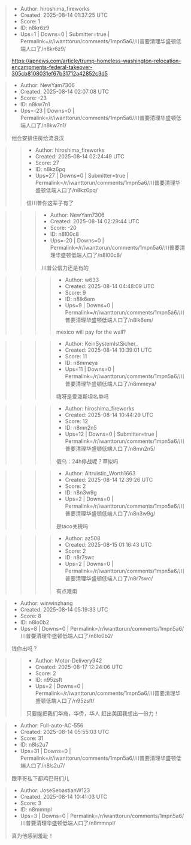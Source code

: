 > - Author: hiroshima_fireworks
> - Created: 2025-08-14 01:37:25 UTC
> - Score: 1
> - ID: n8kr6z9
> - Ups=1 | Downs=0 | Submitter=true | Permalink=/r/iwanttorun/comments/1mpn5a6/川普要清理华盛顿低端人口了/n8kr6z9/
>
> https://apnews.com/article/trump-homeless-washington-relocation-encampments-federal-takeover-305cb8108031ef67b31712a42852c3d5

> - Author: NewYam7306
> - Created: 2025-08-14 02:07:08 UTC
> - Score: -23
> - ID: n8kw7n1
> - Ups=-23 | Downs=0 | Permalink=/r/iwanttorun/comments/1mpn5a6/川普要清理华盛顿低端人口了/n8kw7n1/
>
> 他会安排住房给流浪汉

>> - Author: hiroshima_fireworks
>> - Created: 2025-08-14 02:24:49 UTC
>> - Score: 27
>> - ID: n8kz6pq
>> - Ups=27 | Downs=0 | Submitter=true | Permalink=/r/iwanttorun/comments/1mpn5a6/川普要清理华盛顿低端人口了/n8kz6pq/
>>
>> 信川普你这辈子有了

>>> - Author: NewYam7306
>>> - Created: 2025-08-14 02:29:44 UTC
>>> - Score: -20
>>> - ID: n8l00c8
>>> - Ups=-20 | Downs=0 | Permalink=/r/iwanttorun/comments/1mpn5a6/川普要清理华盛顿低端人口了/n8l00c8/
>>>
>>> 川普公信力还是有的

>>>> - Author: w633
>>>> - Created: 2025-08-14 04:48:09 UTC
>>>> - Score: 9
>>>> - ID: n8lk6em
>>>> - Ups=9 | Downs=0 | Permalink=/r/iwanttorun/comments/1mpn5a6/川普要清理华盛顿低端人口了/n8lk6em/
>>>>
>>>> mexico will pay for the wall?

>>>> - Author: KeinSystemIstSicher_
>>>> - Created: 2025-08-14 10:39:01 UTC
>>>> - Score: 11
>>>> - ID: n8mmeya
>>>> - Ups=11 | Downs=0 | Permalink=/r/iwanttorun/comments/1mpn5a6/川普要清理华盛顿低端人口了/n8mmeya/
>>>>
>>>> 嗨呀是爱泼斯坦名单吗

>>>> - Author: hiroshima_fireworks
>>>> - Created: 2025-08-14 10:44:29 UTC
>>>> - Score: 12
>>>> - ID: n8mn2n5
>>>> - Ups=12 | Downs=0 | Submitter=true | Permalink=/r/iwanttorun/comments/1mpn5a6/川普要清理华盛顿低端人口了/n8mn2n5/
>>>>
>>>> 俄乌：24h停战呢？草拟吗

>>>> - Author: Altruistic_Worth1663
>>>> - Created: 2025-08-14 12:39:26 UTC
>>>> - Score: 2
>>>> - ID: n8n3w9g
>>>> - Ups=2 | Downs=0 | Permalink=/r/iwanttorun/comments/1mpn5a6/川普要清理华盛顿低端人口了/n8n3w9g/
>>>>
>>>> 是taco关税吗

>>>> - Author: az508
>>>> - Created: 2025-08-15 01:16:43 UTC
>>>> - Score: 2
>>>> - ID: n8r7swc
>>>> - Ups=2 | Downs=0 | Permalink=/r/iwanttorun/comments/1mpn5a6/川普要清理华盛顿低端人口了/n8r7swc/
>>>>
>>>> 有点难甭

> - Author: winwinzhang
> - Created: 2025-08-14 05:19:33 UTC
> - Score: 8
> - ID: n8lo0b2
> - Ups=8 | Downs=0 | Permalink=/r/iwanttorun/comments/1mpn5a6/川普要清理华盛顿低端人口了/n8lo0b2/
>
> 钱你出吗？

>> - Author: Motor-Delivery942
>> - Created: 2025-08-17 12:24:06 UTC
>> - Score: 2
>> - ID: n95zsft
>> - Ups=2 | Downs=0 | Permalink=/r/iwanttorun/comments/1mpn5a6/川普要清理华盛顿低端人口了/n95zsft/
>>
>> 只要能把我们华裔，华侨，华人 赶出美国我想出一份力！ 

> - Author: Full-auto-AC-556
> - Created: 2025-08-14 05:55:03 UTC
> - Score: 31
> - ID: n8ls2u7
> - Ups=31 | Downs=0 | Permalink=/r/iwanttorun/comments/1mpn5a6/川普要清理华盛顿低端人口了/n8ls2u7/
>
> 跟平哥私下都鸡巴哥们儿

> - Author: JoseSebastianW123
> - Created: 2025-08-14 10:41:03 UTC
> - Score: 3
> - ID: n8mmnpl
> - Ups=3 | Downs=0 | Permalink=/r/iwanttorun/comments/1mpn5a6/川普要清理华盛顿低端人口了/n8mmnpl/
>
> 真为他感到羞耻！
